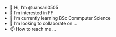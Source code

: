 - 👋 Hi, I’m @uansari0505
- 👀 I’m interested in FF
- 🌱 I’m currently learning BSc Commputer Science
- 💞️ I’m looking to collaborate on ...
- 📫 How to reach me ...

<!---
uansari0505/uansari0505 is a ✨ special ✨ repository because its `README.md` (this file) appears on your GitHub profile.
You can click the Preview link to take a look at your changes.
--->
